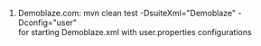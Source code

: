 1. Demoblaze.com: mvn clean test -DsuiteXml="Demoblaze" -Dconfig="user"    
for starting Demoblaze.xml with user.properties configurations